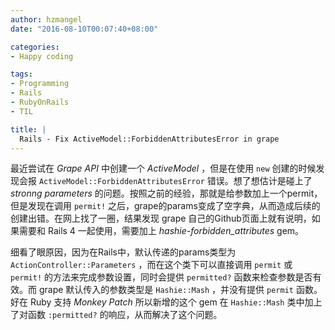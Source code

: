 ```yaml
---
author: hzmangel
date: "2016-08-10T00:07:40+08:00"

categories:
- Happy coding

tags:
- Programming
- Rails
- RubyOnRails
- TIL

title: |
  Rails - Fix ActiveModel::ForbiddenAttributesError in grape
---
```


最近尝试在 *Grape API* 中创建一个 *ActiveModel* ，但是在使用 `new` 创建的时候发现会报 `ActiveModel::ForbiddenAttributesError` 错误。想了想估计是碰上了 *stronng parameters* 的问题。按照之前的经验，那就是给参数加上一个permit，但是发现在调用 `permit!` 之后，grape的params变成了空字典，从而造成后续的创建出错。在网上找了一圈，结果发现 grape 自己的Github页面上就有说明，如果需要和 Rails 4 一起使用，需要加上 *hashie-forbidden_attributes* gem。

<!--more-->

细看了眼原因，因为在Rails中，默认传递的params类型为 `ActionController::Parameters` ，而在这个类下可以直接调用 `permit` 或 `permit!` 的方法来完成参数设置，同时会提供 `permitted?` 函数来检查参数是否有效。而 grape 默认传入的参数类型是 `Hashie::Mash` ，并没有提供 `permit` 函数。好在 Ruby 支持 *Monkey Patch* 所以新增的这个 gem 在 `Hashie::Mash` 类中加上了对函数 `:permitted?` 的响应，从而解决了这个问题。

